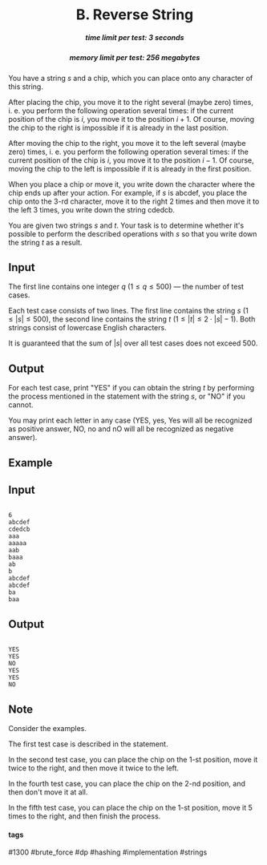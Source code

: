 <h1 style='text-align: center;'> B. Reverse String</h1>

<h5 style='text-align: center;'>time limit per test: 3 seconds</h5>
<h5 style='text-align: center;'>memory limit per test: 256 megabytes</h5>

You have a string $s$ and a chip, which you can place onto any character of this string. 

After placing the chip, you move it to the right several (maybe zero) times, i. e. you perform the following operation several times: if the current position of the chip is $i$, you move it to the position $i + 1$. Of course, moving the chip to the right is impossible if it is already in the last position.

After moving the chip to the right, you move it to the left several (maybe zero) times, i. e. you perform the following operation several times: if the current position of the chip is $i$, you move it to the position $i - 1$. Of course, moving the chip to the left is impossible if it is already in the first position.

When you place a chip or move it, you write down the character where the chip ends up after your action. For example, if $s$ is abcdef, you place the chip onto the $3$-rd character, move it to the right $2$ times and then move it to the left $3$ times, you write down the string cdedcb.

You are given two strings $s$ and $t$. Your task is to determine whether it's possible to perform the described operations with $s$ so that you write down the string $t$ as a result.

## Input

The first line contains one integer $q$ ($1 \le q \le 500$) — the number of test cases.

Each test case consists of two lines. The first line contains the string $s$ ($1 \le |s| \le 500$), the second line contains the string $t$ ($1 \le |t| \le 2 \cdot |s| - 1$). Both strings consist of lowercase English characters.

It is guaranteed that the sum of $|s|$ over all test cases does not exceed $500$.

## Output

For each test case, print "YES" if you can obtain the string $t$ by performing the process mentioned in the statement with the string $s$, or "NO" if you cannot.

You may print each letter in any case (YES, yes, Yes will all be recognized as positive answer, NO, no and nO will all be recognized as negative answer).

## Example

## Input


```

6
abcdef
cdedcb
aaa
aaaaa
aab
baaa
ab
b
abcdef
abcdef
ba
baa

```
## Output


```

YES
YES
NO
YES
YES
NO

```
## Note

Consider the examples.

The first test case is described in the statement.

In the second test case, you can place the chip on the $1$-st position, move it twice to the right, and then move it twice to the left.

In the fourth test case, you can place the chip on the $2$-nd position, and then don't move it at all.

In the fifth test case, you can place the chip on the $1$-st position, move it $5$ times to the right, and then finish the process.



#### tags 

#1300 #brute_force #dp #hashing #implementation #strings 
